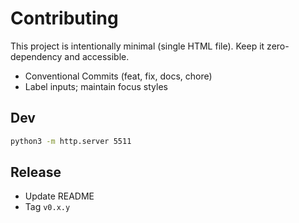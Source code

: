 # Contributing

This project is intentionally minimal (single HTML file). Keep it zero-dependency and accessible.

- Conventional Commits (feat, fix, docs, chore)
- Label inputs; maintain focus styles

## Dev
```bash
python3 -m http.server 5511
```

## Release
- Update README
- Tag `v0.x.y`
